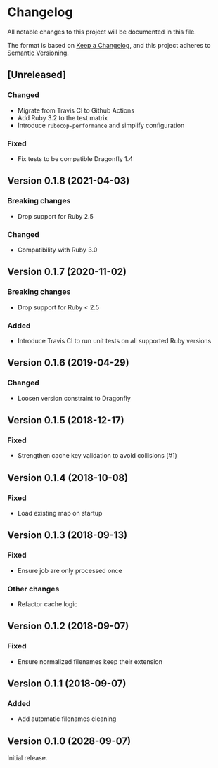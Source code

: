 # Changelog

All notable changes to this project will be documented in this file.

The format is based on [Keep a Changelog](https://keepachangelog.com/en/1.0.0/), and this project adheres to [Semantic Versioning](https://semver.org/spec/v2.0.0.html).

## [Unreleased]

### Changed

* Migrate from Travis CI to Github Actions
* Add Ruby 3.2 to the test matrix
* Introduce `rubocop-performance` and simplify configuration

### Fixed

* Fix tests to be compatible Dragonfly 1.4

## Version 0.1.8 (2021-04-03)

### Breaking changes

* Drop support for Ruby 2.5

### Changed

* Compatibility with Ruby 3.0

## Version 0.1.7 (2020-11-02)

### Breaking changes

* Drop support for Ruby < 2.5

### Added

* Introduce Travis CI to run unit tests on all supported Ruby versions

## Version 0.1.6 (2019-04-29)

### Changed

* Loosen version constraint to Dragonfly

## Version 0.1.5 (2018-12-17)

### Fixed

* Strengthen cache key validation to avoid collisions (#1)

## Version 0.1.4 (2018-10-08)

### Fixed

* Load existing map on startup

## Version 0.1.3 (2018-09-13)

### Fixed

* Ensure job are only processed once

### Other changes

* Refactor cache logic

## Version 0.1.2 (2018-09-07)

### Fixed

* Ensure normalized filenames keep their extension

## Version 0.1.1 (2018-09-07)

### Added

* Add automatic filenames cleaning

## Version 0.1.0 (2028-09-07)

Initial release.
